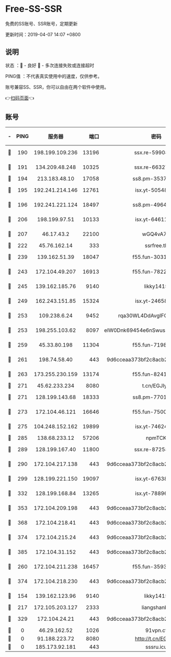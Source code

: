 # Free-SS-SSR

免费的SS账号、SSR账号，定期更新

更新时间：2019-04-07 14:07 +0800

## 说明

状态     ：🙂 - 良好 🙁 - 多次连接失败或连接超时

PING值   ：不代表真实使用中的速度，仅供参考。

账号兼容SS、SSR，你可以自由在两个软件中使用。

👉[扫码页面](https://liesauer.github.io/Free-SS-SSR/)👈

## 账号

|-|PING|服务器|端口|密码|加密方式|区域|
|:----:|:----:|:-----:|-----:|:----:|:----:|:----:|
|🙂|190|198.199.109.236|13196|ssx.re-59908217|aes-256-cfb|US|
|🙂|191|134.209.48.248|10325|ssx.re-66327199|aes-256-cfb|US|
|🙂|194|213.183.48.10|17058|ss8.pm-35372165|rc4-md5|RU|
|🙂|195|192.241.214.146|12761|isx.yt-50548426|aes-256-cfb|US|
|🙂|196|192.241.221.124|18497|ss8.pm-49648678|aes-256-cfb|US|
|🙂|206|198.199.97.51|10133|isx.yt-64611548|aes-256-cfb|US|
|🙂|207|46.17.43.2|22100|wGQ4vA7D|aes-256-gcm|RU|
|🙂|222|45.76.162.14|333|ssrfree.tk|rc4|SG|
|🙂|239|139.162.51.39|18047|f55.fun-30318909|aes-256-cfb|SG|
|🙂|243|172.104.49.207|16913|f55.fun-78222028|aes-256-cfb|SG|
|🙂|245|139.162.185.76|9140|likky1415|aes-256-cfb|DE|
|🙂|249|162.243.151.85|15324|isx.yt-24658995|aes-256-cfb|US|
|🙂|253|109.238.6.24|9452|rqa30WL4DdAvgIFG6Fs3znzTa|aes-256-cfb|FR|
|🙂|253|198.255.103.62|8097|eIW0Dnk69454e6nSwuspv9DmS201tQ0D|aes-256-cfb|US|
|🙂|259|45.33.80.198|11304|f55.fun-71989148|aes-256-cfb|US|
|🙂|261|198.74.58.40|443|9d6cceaa373bf2c8acb22e60b6a58be6|aes-256-cfb|US|
|🙂|263|173.255.230.159|13174|f55.fun-82418787|aes-256-cfb|US|
|🙂|271|45.62.233.234|8080|t.cn/EGJIyrl|rc4-md5|CA|
|🙂|271|128.199.143.68|18333|ss8.pm-77013643|aes-256-cfb|SG|
|🙂|273|172.104.46.121|16646|f55.fun-75001802|aes-256-cfb|SG|
|🙂|275|104.248.152.162|19899|isx.yt-74624394|aes-256-cfb|SG|
|🙂|285|138.68.233.12|57206|npmTCK|rc4-md5|US|
|🙂|289|128.199.167.40|11800|ssx.re-87258490|aes-256-cfb|SG|
|🙂|290|172.104.217.138|443|9d6cceaa373bf2c8acb22e60b6a58be6|aes-256-cfb|US|
|🙂|299|128.199.221.150|19097|isx.yt-67638887|aes-256-cfb|SG|
|🙂|332|128.199.168.84|13265|isx.yt-78896827|aes-256-cfb|SG|
|🙂|353|172.104.209.198|443|9d6cceaa373bf2c8acb22e60b6a58be6|aes-256-cfb|US|
|🙂|368|172.104.218.41|443|9d6cceaa373bf2c8acb22e60b6a58be6|aes-256-cfb|US|
|🙂|374|172.104.215.24|443|9d6cceaa373bf2c8acb22e60b6a58be6|aes-256-cfb|US|
|🙂|385|172.104.31.152|443|9d6cceaa373bf2c8acb22e60b6a58be6|aes-256-cfb|US|
|🙂|260|172.104.211.238|16457|f55.fun-35934651|aes-256-cfb|US|
|🙂|374|172.104.218.230|443|9d6cceaa373bf2c8acb22e60b6a58be6|aes-256-cfb|US|
|🙁|154|139.162.123.96|9140|likky1415|aes-256-cfb|JP|
|🙁|217|172.105.203.127|2333|liangshanbo|chacha20|JP|
|🙁|329|172.104.24.21|443|9d6cceaa373bf2c8acb22e60b6a58be6|aes-256-cfb|US|
|🙁|0|46.29.162.52|1026|91vpn.cf|rc4-md5|RU|
|🙁|0|91.188.223.72|8080|http://t.cn/EGJIyrl|rc4-md5|RU|
|🙁|0|185.173.92.181|443|sssru.icu|rc4-md5|RU|
